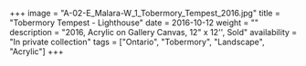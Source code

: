 +++
image = "A-02-E_Malara-W_1_Tobermory_Tempest_2016.jpg"
title = "Tobermory Tempest - Lighthouse"
date = 2016-10-12
weight = ""
description = "2016, Acrylic on Gallery Canvas, 12\" x 12'', Sold"
availability = "In private collection"
tags = ["Ontario", "Tobermory", "Landscape", "Acrylic"]
+++
